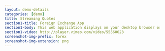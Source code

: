 ```yaml
---
layout: demo-details
categories: [demo]
title: Streaming Quotes
section1-title: Foreign Exchange App
section1-body: This web application displays on your desktop browser or mobile device real-time foreign exchange currency quotes, based on a simulated back-end data feed. You can assemble your own personalized dashboard to track currency pairs. The data refresh rate can be adjusted to 10 messages, 50 messages, or 100 messages per second. You can initiate and execute currency trades, as well as monitor external news sources in real time.
section1-video: http://player.vimeo.com/video/55560623
screenshot-img-prefix: forex
screenshot-img-extension: png
---
```

